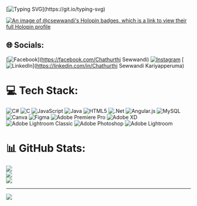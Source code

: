 
[![Typing SVG](https://readme-typing-svg.demolab.com?font=Fira+Code&pause=1000&color=F734A5&background=EB4CFF00&random=false&width=435&lines=HI!!+%F0%9F%91%8B+Im+Sewwandi+Kariyapperuma+%F0%9F%91%A7;%E2%9D%A4%EF%B8%8F+I+Love+web+Developing+!!;%F0%9F%91%A9%E2%80%8D%F0%9F%92%BB+Im+Learning+and+Exploring+Here+!!;%F0%9F%93%B1%F0%9F%8C%9FLets+connect+and+collaborate+On+!!)](https://git.io/typing-svg)

[![An image of @csewwandi's Holopin badges, which is a link to view their full Holopin profile](https://holopin.me/csewwandi)](https://holopin.io/@csewwandi)




## 🌐 Socials:
[![Facebook](https://img.shields.io/badge/Facebook-%231877F2.svg?logo=Facebook&logoColor=white)](https://facebook.com/Chathurthi Sewwandi) [![Instagram](https://img.shields.io/badge/Instagram-%23E4405F.svg?logo=Instagram&logoColor=white)](https://instagram.com/cseww) [![LinkedIn](https://img.shields.io/badge/LinkedIn-%230077B5.svg?logo=linkedin&logoColor=white)](https://linkedin.com/in/Chathurthi Sewwandi Kariyapperuma) 

# 💻 Tech Stack:
![C#](https://img.shields.io/badge/c%23-%23239120.svg?style=for-the-badge&logo=c-sharp&logoColor=white) ![C](https://img.shields.io/badge/c-%2300599C.svg?style=for-the-badge&logo=c&logoColor=white) ![JavaScript](https://img.shields.io/badge/javascript-%23323330.svg?style=for-the-badge&logo=javascript&logoColor=%23F7DF1E) ![Java](https://img.shields.io/badge/java-%23ED8B00.svg?style=for-the-badge&logo=openjdk&logoColor=white) ![HTML5](https://img.shields.io/badge/html5-%23E34F26.svg?style=for-the-badge&logo=html5&logoColor=white) ![.Net](https://img.shields.io/badge/.NET-5C2D91?style=for-the-badge&logo=.net&logoColor=white) ![Angular.js](https://img.shields.io/badge/angular.js-%23E23237.svg?style=for-the-badge&logo=angularjs&logoColor=white) ![MySQL](https://img.shields.io/badge/mysql-%2300000f.svg?style=for-the-badge&logo=mysql&logoColor=white) ![Canva](https://img.shields.io/badge/Canva-%2300C4CC.svg?style=for-the-badge&logo=Canva&logoColor=white) ![Figma](https://img.shields.io/badge/figma-%23F24E1E.svg?style=for-the-badge&logo=figma&logoColor=white) ![Adobe Premiere Pro](https://img.shields.io/badge/Adobe%20Premiere%20Pro-9999FF.svg?style=for-the-badge&logo=Adobe%20Premiere%20Pro&logoColor=white) ![Adobe XD](https://img.shields.io/badge/Adobe%20XD-470137?style=for-the-badge&logo=Adobe%20XD&logoColor=#FF61F6) ![Adobe Lightroom Classic](https://img.shields.io/badge/Adobe%20Lightroom%20Classic-31A8FF.svg?style=for-the-badge&logo=Adobe%20Lightroom%20Classic&logoColor=white) ![Adobe Photoshop](https://img.shields.io/badge/adobe%20photoshop-%2331A8FF.svg?style=for-the-badge&logo=adobe%20photoshop&logoColor=white) ![Adobe Lightroom](https://img.shields.io/badge/Adobe%20Lightroom-31A8FF.svg?style=for-the-badge&logo=Adobe%20Lightroom&logoColor=white)
# 📊 GitHub Stats:
![](https://github-readme-stats.vercel.app/api?username=CSewwandi&theme=highcontrast&hide_border=false&include_all_commits=false&count_private=false)<br/>
![](https://github-readme-streak-stats.herokuapp.com/?user=CSewwandi&theme=highcontrast&hide_border=false)<br/>
![](https://github-readme-stats.vercel.app/api/top-langs/?username=CSewwandi&theme=highcontrast&hide_border=false&include_all_commits=false&count_private=false&layout=compact)

---
[![](https://visitcount.itsvg.in/api?id=CSewwandi&icon=0&color=0)](https://visitcount.itsvg.in)

<!-- Proudly created with GPRM ( https://gprm.itsvg.in ) -->





